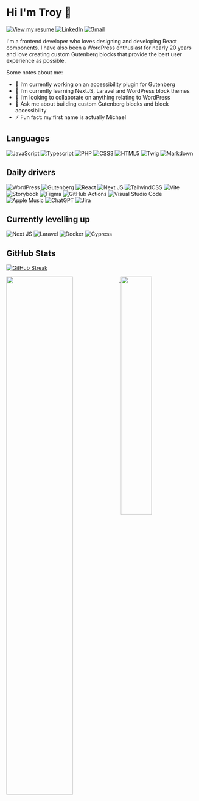 # Hi I'm Troy 👋

[![View my resume](https://img.shields.io/badge/View%20my%20resume-0c6e50?style=for-the-badge&logo=googledocs&logoColor=white)](https://github.com/troychaplin/troychaplin/blob/master/resume/troy-chaplin-resume.pdf)
[![LinkedIn](https://img.shields.io/badge/linkedin-%230077B5.svg?style=for-the-badge&logo=linkedin&logoColor=white)](https://www.linkedin.com/in/troychaplin/)
[![Gmail](https://img.shields.io/badge/Gmail-D14836?style=for-the-badge&logo=gmail&logoColor=white)](mailto:troy.chaplin@gmail.com)

I'm a frontend developer who loves designing and developing React components. I have also been a WordPress enthusiast for nearly 20 years and love creating custom Gutenberg blocks that provide the best user experience as possible.

Some notes about me:

- 🔭 I’m currently working on an accessibility plugin for Gutenberg
- 🌱 I’m currently learning NextJS, Laravel and WordPress block themes
- 👯 I’m looking to collaborate on anything relating to WordPress
- 💬 Ask me about building custom Gutenberg blocks and block accessibility
- ⚡ Fun fact: my first name is actually Michael

## Languages

![JavaScript](https://img.shields.io/badge/javascript-%23323330.svg?style=for-the-badge&logo=javascript&logoColor=%23F7DF1E) 
![Typescript](https://img.shields.io/badge/TypeScript-007ACC?style=for-the-badge&logo=typescript&logoColor=white)
![PHP](https://img.shields.io/badge/php-%23777BB4.svg?style=for-the-badge&logo=php&logoColor=white)
![CSS3](https://img.shields.io/badge/css3-%231572B6.svg?style=for-the-badge&logo=css3&logoColor=white) 
![HTML5](https://img.shields.io/badge/html5-%23E34F26.svg?style=for-the-badge&logo=html5&logoColor=white)
![Twig](https://img.shields.io/badge/twig-%233B3B28.svg?style=for-the-badge&logo=twig&logoColor=white)
![Markdown](https://img.shields.io/badge/markdown-%23000000.svg?style=for-the-badge&logo=markdown&logoColor=white) 

## Daily drivers

![WordPress](https://img.shields.io/badge/WordPress-%23117AC9.svg?style=for-the-badge&logo=wordpress&logoColor=white)
![Gutenberg](https://img.shields.io/badge/Gutenberg-00A4DC.svg?style=for-the-badge&logo=gutenberg&logoColor=white)
![React](https://img.shields.io/badge/react-%2320232a.svg?style=for-the-badge&logo=react&logoColor=%2361DAFB) 
![Next JS](https://img.shields.io/badge/Next-black?style=for-the-badge&logo=next.js&logoColor=white)
![TailwindCSS](https://img.shields.io/badge/tailwindcss-%2338B2AC.svg?style=for-the-badge&logo=tailwind-css&logoColor=white)
![Vite](https://img.shields.io/badge/vite-%23646CFF.svg?style=for-the-badge&logo=vite&logoColor=white)
![Storybook](https://img.shields.io/badge/Storybook-FF4785?style=for-the-badge&logo=storybook&logoColor=white)
![Figma](https://img.shields.io/badge/figma-%23F24E1E.svg?style=for-the-badge&logo=figma&logoColor=white)
![GitHub Actions](https://img.shields.io/badge/github%20actions-%232671E5.svg?style=for-the-badge&logo=githubactions&logoColor=white)
![Visual Studio Code](https://img.shields.io/badge/Visual%20Studio%20Code-0078d7.svg?style=for-the-badge&logo=visual-studio-code&logoColor=white)
![Apple Music](https://img.shields.io/badge/Apple_Music-9933CC?style=for-the-badge&logo=apple-music&logoColor=white)
![ChatGPT](https://img.shields.io/badge/chatGPT-74aa9c?style=for-the-badge&logo=openai&logoColor=white)
![Jira](https://img.shields.io/badge/jira-%230A0FFF.svg?style=for-the-badge&logo=jira&logoColor=white)

<!-- ## Other tools & frameworks

![Timber](https://img.shields.io/badge/Timber-6B8E23?style=for-the-badge&logo=timber&logoColor=white)
![Docker](https://img.shields.io/badge/docker-%230db7ed.svg?style=for-the-badge&logo=docker&logoColor=white)
![Cypress](https://img.shields.io/badge/Cypress-17202C?style=for-the-badge&logo=cypress&logoColor=white)
![Webpack](https://img.shields.io/badge/webpack-%238DD6F9.svg?style=for-the-badge&logo=webpack&logoColor=black)
![NPM](https://img.shields.io/badge/NPM-%23CB3837.svg?style=for-the-badge&logo=npm&logoColor=white)
![Sketch](https://img.shields.io/badge/Sketch-FFB387?style=for-the-badge&logo=sketch&logoColor=black)
![Postman](https://img.shields.io/badge/Postman-FF6C37?style=for-the-badge&logo=postman&logoColor=white)
![Slack](https://img.shields.io/badge/Slack-4A154B?style=for-the-badge&logo=slack&logoColor=white)
![Discord](https://img.shields.io/badge/Discord-%235865F2.svg?style=for-the-badge&logo=discord&logoColor=white)
![phpMyAdmin](https://img.shields.io/badge/phpMyAdmin-%236C78AF.svg?style=for-the-badge&logo=phpmyadmin&logoColor=white)
![jQuery](https://img.shields.io/badge/jquery-%230769AD.svg?style=for-the-badge&logo=jquery&logoColor=white) -->

## Currently levelling up

![Next JS](https://img.shields.io/badge/Next-black?style=for-the-badge&logo=next.js&logoColor=white)
![Laravel](https://img.shields.io/badge/Laravel-%23FF2D20.svg?style=for-the-badge&logo=laravel&logoColor=white)
![Docker](https://img.shields.io/badge/docker-%230db7ed.svg?style=for-the-badge&logo=docker&logoColor=white)
![Cypress](https://img.shields.io/badge/Cypress-17202C?style=for-the-badge&logo=cypress&logoColor=white)

<!-- ## In my free time I

![Playstation 5](https://img.shields.io/badge/Playstation%205-003791?style=for-the-badge&logo=playstation-5&logoColor=white)
![Steam](https://img.shields.io/badge/steam-%23000000.svg?style=for-the-badge&logo=steam&logoColor=white) -->

## GitHub Stats

[![GitHub Streak](http://github-readme-streak-stats.herokuapp.com?user=troychaplin&theme=nord&card_width=900)](https://git.io/streak-stats)

<a href="https://github.com/troychaplin">
  <img width="59%" align="top" src="https://github-readme-stats.vercel.app/api?username=troychaplin&show_icons=true&theme=nord&show=prs_merged_percentage&custom_title=Public%20%Repo%20%Stats" />
</a>
<a href="https://github.com/troychaplin">
  <img width="40%" align="top" src="https://github-readme-stats.vercel.app/api/top-langs/?username=troychaplin&theme=nord&layout=compact&langs_count=8" />
</a>

<!-- ## GitHub Trophies

[![trophy](https://github-profile-trophy.vercel.app/?username=troychaplin&theme=nord&column=6&margin-w=15&margin-h=15&no-frame=true)](https://github.com/troychaplin) -->
